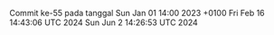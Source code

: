 Commit ke-55 pada tanggal Sun Jan 01 14:00 2023 +0100
Fri Feb 16 14:43:06 UTC 2024
Sun Jun  2 14:26:53 UTC 2024
